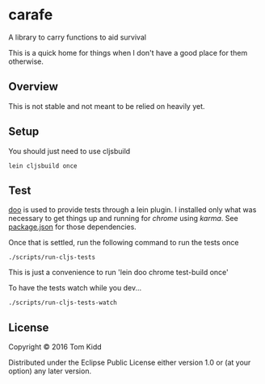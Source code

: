 # carafe

A library to carry functions to aid survival

This is a quick home for things when I don't have a good place for them
otherwise.

## Overview

This is not stable and not meant to be relied on heavily yet.

## Setup

You should just need to use cljsbuild

```
lein cljsbuild once
```

## Test

[doo](https://github.com/bensu/doo) is used to provide tests through a
lein plugin. I installed only what was necessary to get things up and
running for *chrome* using *karma*. See [package.json](./package.json)
for those dependencies.

Once that is settled, run the following command to run the tests once

```
./scripts/run-cljs-tests
```

This is just a convenience to run 'lein doo chrome test-build once'

To have the tests watch while you dev...

```
./scripts/run-cljs-tests-watch
```

## License

Copyright © 2016 Tom Kidd

Distributed under the Eclipse Public License either version 1.0 or (at your option) any later version.
